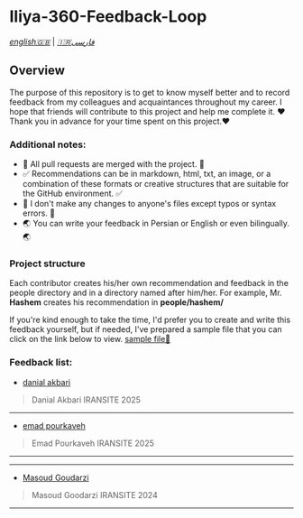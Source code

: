 # Iliya-360-Feedback-Loop
*[english🇬🇧](README.md)*  |  *[🇮🇷فارسی](README.fa.md)*

## Overview
The purpose of this repository is to get to know myself better and to record feedback from my colleagues and acquaintances throughout my career.
I hope that friends will contribute to this project and help me complete it.
❤️ Thank you in advance for your time spent on this project.❤️

### Additional notes:
  - 💯 All pull requests are merged with the project. 💯
  - ✅ Recommendations can be in markdown, html, txt, an image, or a combination of these formats or creative structures that are suitable for the GitHub environment. ✅
  - 📝 I don't make any changes to anyone's files except typos or syntax errors. 📝
  - 🌏 You can write your feedback in Persian or English or even bilingually. 🌏

### Project structure
Each contributor creates his/her own recommendation and feedback in the people directory and in a directory named after him/her. For example, Mr. **Hashem** creates his recommendation in **people/hashem/**

If you're kind enough to take the time, I'd prefer you to create and write this feedback yourself, but if needed, I've prepared a sample file that you can click on the link below to view.
[sample file🧾](TEMPLATE.md)

### Feedback list:

 - [danial akbari](people/danial-akbari)
> Danial Akbari
IRANSITE
2025


---
 - [emad pourkaveh](people/emad-pourkaveh)
> Emad Pourkaveh
IRANSITE
2025
---

---
 - [Masoud Goudarzi](people/Masoud-Goodarzi)
> Masoud Goodarzi
IRANSITE
2024
---
